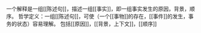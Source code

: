 一个解释是一组[[陈述句]]，描述一组[[事实]]，即一组事实发生的原因，背景，顺序。
哲学定义：一组[[陈述句]]，可使（一个[[事物]]的存在，[[事件]]的发生，事务的状态）容易理解。
包括[[原因]]，[[背景，上下文]]，[[顺序]]